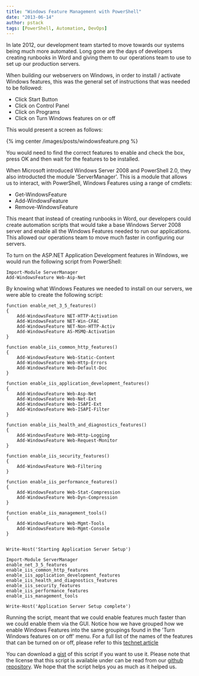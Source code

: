 ```yaml
---
title: "Windows Feature Management with PowerShell"
date: "2013-06-14"
author: pstack
tags: [PowerShell, Automation, DevOps]
---
```


In late 2012, our development team started to move towards our systems being much more automated. Long gone are the days of developers creating runbooks in Word and giving them to our operations team to use to set up our production servers.

When building our webservers on Windows, in order to install / activate Windows features, this was the general set of instructions that was needed to be followed:

- Click Start Button
- Click on Control Panel
- Click on Programs
- Click on Turn Windows features on or off

This would present a screen as follows:

{% img center /images/posts/windowsfeature.png %}

You would need to find the correct features to enable and check the box, press OK and then wait for the features to be installed.

When Microsoft introduced Windows Server 2008 and PowerShell 2.0, they also introducted the module 'ServerManager'. This is a module that allows us to interact, with PowerShell, Windows Features using a range of cmdlets:

- Get-WindowsFeature
- Add-WindowsFeature
- Remove-WindowsFeature

This meant that instead of creating runbooks in Word, our developers could create automation scripts that would take a base Windows Server 2008 server and enable all the Windows Features needed to run our applications. This allowed our operations team to move much faster in configuring our servers.

To turn on the ASP.NET Application Development features in Windows, we would run the following script from PowerShell:

    Import-Module ServerManager
    Add-WindowsFeature Web-Asp-Net

By knowing what Windows Features we needed to install on our servers, we were able to create the following script:

    function enable_net_3_5_features()
    {
    	Add-WindowsFeature NET-HTTP-Activation
    	Add-WindowsFeature NET-Win-CFAC
    	Add-WindowsFeature NET-Non-HTTP-Activ
    	Add-WindowsFeature AS-MSMQ-Activation
    }

    function enable_iis_common_http_features()
    {
        Add-WindowsFeature Web-Static-Content
        Add-WindowsFeature Web-Http-Errors
        Add-WindowsFeature Web-Default-Doc
    }

    function enable_iis_application_development_features()
    {
        Add-WindowsFeature Web-Asp-Net
        Add-WindowsFeature Web-Net-Ext
        Add-WindowsFeature Web-ISAPI-Ext
        Add-WindowsFeature Web-ISAPI-Filter
    }

    function enable_iis_health_and_diagnostics_features()
    {
        Add-WindowsFeature Web-Http-Logging
        Add-WindowsFeature Web-Request-Monitor
    }

    function enable_iis_security_features()
    {
        Add-WindowsFeature Web-Filtering
    }

    function enable_iis_performance_features()
    {
        Add-WindowsFeature Web-Stat-Compression
        Add-WindowsFeature Web-Dyn-Compression
    }

    function enable_iis_management_tools()
    {
        Add-WindowsFeature Web-Mgmt-Tools
        Add-WindowsFeature Web-Mgmt-Console
    }


    Write-Host('Starting Application Server Setup')

    Import-Module ServerManager
    enable_net_3_5_features
    enable_iis_common_http_features
    enable_iis_application_development_features
    enable_iis_health_and_diagnostics_features
    enable_iis_security_features
    enable_iis_performance_features
    enable_iis_management_tools

    Write-Host('Application Server Setup complete')

Running the script, meant that we could enable features much faster than we could enable them via the GUI. Notice how we have grouped how we enable Windows Features into the same groupings found in the 'Turn Windows features on or off' menu. For a full list of the names of the features that can be turned on or off, please refer to this [technet article](http://technet.microsoft.com/en-us/library/cc732757.aspx)

You can download a [gist](https://gist.github.com/opentable-devops/5886831) of this script if you want to use it. Please note that the license that this script is available under can be read from our [github repository](https://github.com/opentable/licensing/blob/master/LICENSE). We hope that the script helps you as much as it helped us.
